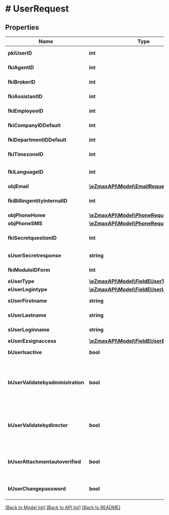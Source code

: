 # # UserRequest

## Properties

Name | Type | Description | Notes
------------ | ------------- | ------------- | -------------
**pkiUserID** | **int** | The unique ID of the User | [optional]
**fkiAgentID** | **int** | The unique ID of the Agent. | [optional]
**fkiBrokerID** | **int** | The unique ID of the Broker. | [optional]
**fkiAssistantID** | **int** | The unique ID of the Assistant. | [optional]
**fkiEmployeeID** | **int** | The unique ID of the Employee. | [optional]
**fkiCompanyIDDefault** | **int** | The unique ID of the Company |
**fkiDepartmentIDDefault** | **int** | The unique ID of the Department |
**fkiTimezoneID** | **int** | The unique ID of the Timezone |
**fkiLanguageID** | **int** | The unique ID of the Language.  Valid values:  |Value|Description| |-|-| |1|French| |2|English| |
**objEmail** | [**\eZmaxAPI\Model\EmailRequestCompound**](EmailRequestCompound.md) |  |
**fkiBillingentityinternalID** | **int** | The unique ID of the Billingentityinternal. |
**objPhoneHome** | [**\eZmaxAPI\Model\PhoneRequestCompound**](PhoneRequestCompound.md) |  | [optional]
**objPhoneSMS** | [**\eZmaxAPI\Model\PhoneRequestCompound**](PhoneRequestCompound.md) |  | [optional]
**fkiSecretquestionID** | **int** | The unique ID of the Secretquestion.  Valid values:  |Value|Description| |-|-| |1|The name of the hospital in which you were born| |2|The name of your grade school| |3|The last name of your favorite teacher| |4|Your favorite sports team| |5|Your favorite TV show| |6|Your favorite movie| |7|The name of the street on which you grew up| |8|The name of your first employer| |9|Your first car| |10|Your favorite food| |11|The name of your first pet| |12|Favorite musician/band| |13|What instrument you play| |14|Your father&#39;s middle name| |15|Your mother&#39;s maiden name| |16|Name of your eldest child| |17|Your spouse&#39;s middle name| |18|Favorite restaurant| |19|Childhood nickname| |20|Favorite vacation destination| |21|Your boat&#39;s name| |22|Date of Birth (YYYY-MM-DD)| |22|Secret Code| |22|Your reference code| | [optional]
**sUserSecretresponse** | **string** | The answer to the Secretquestion | [optional]
**fkiModuleIDForm** | **int** | The unique ID of the Module | [optional]
**eUserType** | [**\eZmaxAPI\Model\FieldEUserType**](FieldEUserType.md) |  |
**eUserLogintype** | [**\eZmaxAPI\Model\FieldEUserLogintype**](FieldEUserLogintype.md) |  |
**sUserFirstname** | **string** | The first name of the user |
**sUserLastname** | **string** | The last name of the user |
**sUserLoginname** | **string** | The login name of the User. |
**eUserEzsignaccess** | [**\eZmaxAPI\Model\FieldEUserEzsignaccess**](FieldEUserEzsignaccess.md) |  |
**bUserIsactive** | **bool** | Whether the User is active or not |
**bUserValidatebyadministration** | **bool** | Whether if the transactions in which the User is implicated must be validated by administrative personnel or not | [optional]
**bUserValidatebydirector** | **bool** | Whether if the transactions in which the User is implicated must be validated by a director or not | [optional]
**bUserAttachmentautoverified** | **bool** | Whether if Attachments uploaded by the User must be validated or not | [optional]
**bUserChangepassword** | **bool** | Whether if the User is forced to change its password | [optional]

[[Back to Model list]](../../README.md#models) [[Back to API list]](../../README.md#endpoints) [[Back to README]](../../README.md)
